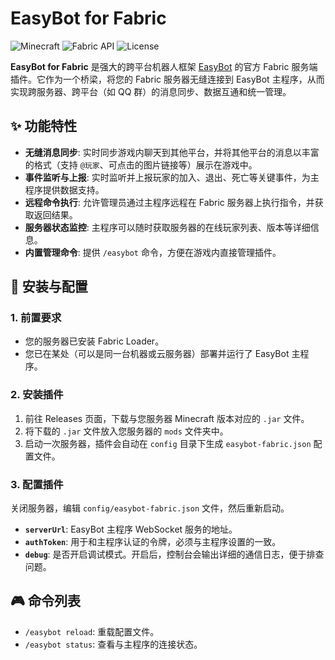 # EasyBot for Fabric

![Minecraft](https://img.shields.io/badge/Minecraft-1.19.x%20|%201.20.x-green.svg) ![Fabric API](https://img.shields.io/badge/Fabric%20API-Required-blue.svg) ![License](https://img.shields.io/badge/License-MIT-yellow.svg)

**EasyBot for Fabric** 是强大的跨平台机器人框架 [EasyBot](https://github.com/easybot-team) 的官方 Fabric 服务端插件。它作为一个桥梁，将您的 Fabric 服务器无缝连接到 EasyBot 主程序，从而实现跨服务器、跨平台（如 QQ 群）的消息同步、数据互通和统一管理。

## ✨ 功能特性

-   **无缝消息同步**: 实时同步游戏内聊天到其他平台，并将其他平台的消息以丰富的格式（支持 `@玩家`、可点击的图片链接等）展示在游戏中。
-   **事件监听与上报**: 实时监听并上报玩家的加入、退出、死亡等关键事件，为主程序提供数据支持。
-   **远程命令执行**: 允许管理员通过主程序远程在 Fabric 服务器上执行指令，并获取返回结果。
-   **服务器状态监控**: 主程序可以随时获取服务器的在线玩家列表、版本等详细信息。
-   **内置管理命令**: 提供 `/easybot` 命令，方便在游戏内直接管理插件。

## 🚀 安装与配置

### 1. 前置要求
- 您的服务器已安装 Fabric Loader。
- 您已在某处（可以是同一台机器或云服务器）部署并运行了 EasyBot 主程序。

### 2. 安装插件
1.  前往 Releases 页面，下载与您服务器 Minecraft 版本对应的 `.jar` 文件。
2.  将下载的 `.jar` 文件放入您服务器的 `mods` 文件夹中。
3.  启动一次服务器，插件会自动在 `config` 目录下生成 `easybot-fabric.json` 配置文件。

### 3. 配置插件
关闭服务器，编辑 `config/easybot-fabric.json` 文件，然后重新启动。

- **`serverUrl`**: EasyBot 主程序 WebSocket 服务的地址。
- **`authToken`**: 用于和主程序认证的令牌，必须与主程序设置的一致。
- **`debug`**: 是否开启调试模式。开启后，控制台会输出详细的通信日志，便于排查问题。

## 🎮 命令列表

- `/easybot reload`: 重载配置文件。
- `/easybot status`: 查看与主程序的连接状态。

